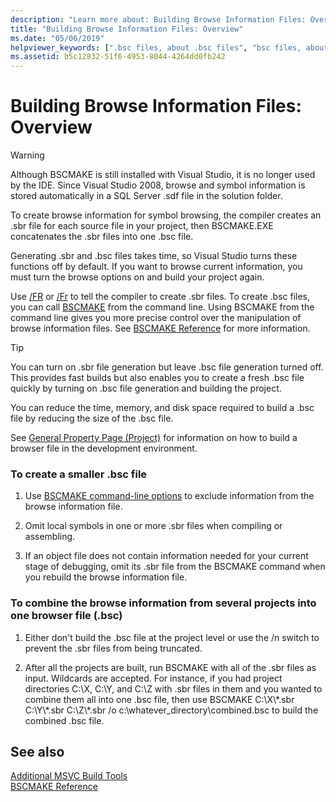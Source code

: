 ```yaml
---
description: "Learn more about: Building Browse Information Files: Overview"
title: "Building Browse Information Files: Overview"
ms.date: "05/06/2019"
helpviewer_keywords: [".bsc files, about .bsc files", "bsc files, about bsc files", "browse information files (.bsc)", "browse information files (.bsc), creating"]
ms.assetid: b5c12832-51f6-4953-8044-4264dd0fb242
---
```

# Building Browse Information Files: Overview

> [!WARNING]
> Although BSCMAKE is still installed with Visual Studio, it is no longer used by the IDE. Since Visual Studio 2008, browse and symbol information is stored automatically in a SQL Server .sdf file in the solution folder.

To create browse information for symbol browsing, the compiler creates an .sbr file for each source file in your project, then BSCMAKE.EXE concatenates the .sbr files into one .bsc file.

Generating .sbr and .bsc files takes time, so Visual Studio turns these functions off by default. If you want to browse current information, you must turn the browse options on and build your project again.

Use [/FR](fr-fr-create-dot-sbr-file.md) or [/Fr](fr-fr-create-dot-sbr-file.md) to tell the compiler to create .sbr files. To create .bsc files, you can call [BSCMAKE](bscmake-command-line.md) from the command line. Using BSCMAKE from the command line gives you more precise control over the manipulation of browse information files. See [BSCMAKE Reference](bscmake-reference.md) for more information.

> [!TIP]
> You can turn on .sbr file generation but leave .bsc file generation turned off. This provides fast builds but also enables you to create a fresh .bsc file quickly by turning on .bsc file generation and building the project.

You can reduce the time, memory, and disk space required to build a .bsc file by reducing the size of the .bsc file.

See [General Property Page (Project)](general-property-page-project.md) for information on how to build a browser file in the development environment.

### To create a smaller .bsc file

1. Use [BSCMAKE command-line options](bscmake-options.md) to exclude information from the browse information file.

1. Omit local symbols in one or more .sbr files when compiling or assembling.

1. If an object file does not contain information needed for your current stage of debugging, omit its .sbr file from the BSCMAKE command when you rebuild the browse information file.

### To combine the browse information from several projects into one browser file (.bsc)

1. Either don't build the .bsc file at the project level or use the /n switch to prevent the .sbr files from being truncated.

1. After all the projects are built, run BSCMAKE with all of the .sbr files as input. Wildcards are accepted. For instance, if you had project directories C:\X, C:\Y, and C:\Z with .sbr files in them and you wanted to combine them all into one .bsc file, then use BSCMAKE  C:\X\\\*.sbr C:\Y\\\*.sbr C:\Z\\\*.sbr /o c:\whatever_directory\combined.bsc to build the combined .bsc file.

## See also

[Additional MSVC Build Tools](c-cpp-build-tools.md)<br/>
[BSCMAKE Reference](bscmake-reference.md)
